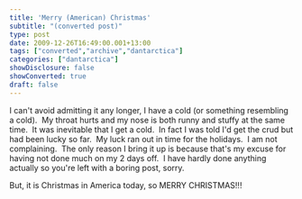 ```yaml
---
title: 'Merry (American) Christmas'
subtitle: "(converted post)"
type: post
date: 2009-12-26T16:49:00.001+13:00
tags: ["converted","archive","dantarctica"]
categories: ["dantarctica"]
showDisclosure: false
showConverted: true
draft: false
---
```


I can't avoid admitting it any longer, I have a cold (or something resembling a cold).  My throat hurts and my nose is both runny and stuffy at the same time.  It was inevitable that I get a cold.  In fact I was told I'd get the crud but had been lucky so far.  My luck ran out in time for the holidays.  I am not complaining.  The only reason I bring it up is because that's my excuse for having not done much on my 2 days off.  I have hardly done anything actually so you're left with a boring post, sorry.  
  
But, it is Christmas in America today, so MERRY CHRISTMAS!!!
